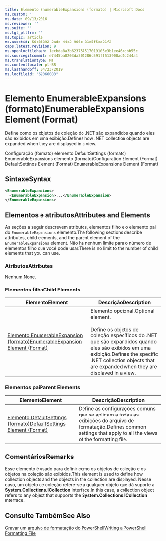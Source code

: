 ```yaml
---
title: Elemento EnumerableExpansions (formato) | Microsoft Docs
ms.custom: ''
ms.date: 09/13/2016
ms.reviewer: ''
ms.suite: ''
ms.tgt_pltfrm: ''
ms.topic: article
ms.assetid: 50c33892-2ade-44c2-906c-81e5f5ca21f2
caps.latest.revision: 9
ms.openlocfilehash: 1ecbda8a3b623757517019105e3b1ee46ccbb55c
ms.sourcegitcommit: e7445ba8203da304286c591ff513900ad1c244a4
ms.translationtype: MT
ms.contentlocale: pt-BR
ms.lasthandoff: 04/23/2019
ms.locfileid: "62066083"
---
```

# <a name="enumerableexpansions-element-format"></a><span data-ttu-id="3b9fd-102">Elemento EnumerableExpansions (formato)</span><span class="sxs-lookup"><span data-stu-id="3b9fd-102">EnumerableExpansions Element (Format)</span></span>

<span data-ttu-id="3b9fd-103">Define como os objetos de coleção do .NET são expandidos quando eles são exibidos em uma exibição.</span><span class="sxs-lookup"><span data-stu-id="3b9fd-103">Defines how .NET collection objects are expanded when they are displayed in a view.</span></span>

<span data-ttu-id="3b9fd-104">Configuração (formato) elemento DefaultSettings (formato) EnumerableExpansions elemento (formato)</span><span class="sxs-lookup"><span data-stu-id="3b9fd-104">Configuration Element (Format) DefaultSettings Element (Format) EnumerableExpansions Element (Format)</span></span>

## <a name="syntax"></a><span data-ttu-id="3b9fd-105">Sintaxe</span><span class="sxs-lookup"><span data-stu-id="3b9fd-105">Syntax</span></span>

```xml
<EnumerableExpansions>
  <EnumerableExpansion>...</EnumerableExpansion>
</EnumerableExpansions>
```

## <a name="attributes-and-elements"></a><span data-ttu-id="3b9fd-106">Elementos e atributos</span><span class="sxs-lookup"><span data-stu-id="3b9fd-106">Attributes and Elements</span></span>

<span data-ttu-id="3b9fd-107">As seções a seguir descrevem atributos, elementos filho e o elemento pai do `EnumerableExpansions` elemento.</span><span class="sxs-lookup"><span data-stu-id="3b9fd-107">The following sections describe attributes, child elements, and the parent element of the `EnumerableExpansions` element.</span></span> <span data-ttu-id="3b9fd-108">Não há nenhum limite para o número de elementos filho que você pode usar.</span><span class="sxs-lookup"><span data-stu-id="3b9fd-108">There is no limit to the number of child elements that you can use.</span></span>

### <a name="attributes"></a><span data-ttu-id="3b9fd-109">Atributos</span><span class="sxs-lookup"><span data-stu-id="3b9fd-109">Attributes</span></span>

<span data-ttu-id="3b9fd-110">Nenhum.</span><span class="sxs-lookup"><span data-stu-id="3b9fd-110">None.</span></span>

### <a name="child-elements"></a><span data-ttu-id="3b9fd-111">Elementos filho</span><span class="sxs-lookup"><span data-stu-id="3b9fd-111">Child Elements</span></span>

|<span data-ttu-id="3b9fd-112">Elemento</span><span class="sxs-lookup"><span data-stu-id="3b9fd-112">Element</span></span>|<span data-ttu-id="3b9fd-113">Descrição</span><span class="sxs-lookup"><span data-stu-id="3b9fd-113">Description</span></span>|
|-------------|-----------------|
|[<span data-ttu-id="3b9fd-114">Elemento EnumerableExpansion (formato)</span><span class="sxs-lookup"><span data-stu-id="3b9fd-114">EnumerableExpansion Element (Format)</span></span>](./enumerableexpansion-element-format.md)|<span data-ttu-id="3b9fd-115">Elemento opcional.</span><span class="sxs-lookup"><span data-stu-id="3b9fd-115">Optional element.</span></span><br /><br /> <span data-ttu-id="3b9fd-116">Define os objetos de coleção específicos do .NET que são expandidos quando eles são exibidos em uma exibição.</span><span class="sxs-lookup"><span data-stu-id="3b9fd-116">Defines the specific .NET collection objects that are expanded when they are displayed in a view.</span></span>|

### <a name="parent-elements"></a><span data-ttu-id="3b9fd-117">Elementos pai</span><span class="sxs-lookup"><span data-stu-id="3b9fd-117">Parent Elements</span></span>

|<span data-ttu-id="3b9fd-118">Elemento</span><span class="sxs-lookup"><span data-stu-id="3b9fd-118">Element</span></span>|<span data-ttu-id="3b9fd-119">Descrição</span><span class="sxs-lookup"><span data-stu-id="3b9fd-119">Description</span></span>|
|-------------|-----------------|
|[<span data-ttu-id="3b9fd-120">Elemento DefaultSettings (formato)</span><span class="sxs-lookup"><span data-stu-id="3b9fd-120">DefaultSettings Element (Format)</span></span>](./defaultsettings-element-format.md)|<span data-ttu-id="3b9fd-121">Define as configurações comuns que se aplicam a todas as exibições do arquivo de formatação.</span><span class="sxs-lookup"><span data-stu-id="3b9fd-121">Defines common settings that apply to all the views of the formatting file.</span></span>|

## <a name="remarks"></a><span data-ttu-id="3b9fd-122">Comentários</span><span class="sxs-lookup"><span data-stu-id="3b9fd-122">Remarks</span></span>

<span data-ttu-id="3b9fd-123">Esse elemento é usado para definir como os objetos de coleção e os objetos na coleção são exibidos.</span><span class="sxs-lookup"><span data-stu-id="3b9fd-123">This element is used to define how collection objects and the objects in the collection are displayed.</span></span> <span data-ttu-id="3b9fd-124">Nesse caso, um objeto de coleção refere-se a qualquer objeto que dá suporte a **System.Collections.ICollection** interface.</span><span class="sxs-lookup"><span data-stu-id="3b9fd-124">In this case, a collection object refers to any object that supports the  **System.Collections.ICollection** interface.</span></span>

## <a name="see-also"></a><span data-ttu-id="3b9fd-125">Consulte Também</span><span class="sxs-lookup"><span data-stu-id="3b9fd-125">See Also</span></span>

[<span data-ttu-id="3b9fd-126">Gravar um arquivo de formatação do PowerShell</span><span class="sxs-lookup"><span data-stu-id="3b9fd-126">Writing a PowerShell Formatting File</span></span>](./writing-a-powershell-formatting-file.md)
